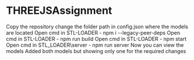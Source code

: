 # THREEJSAssignment
Copy the repository
change the folder path in config.json where the models are located
Open cmd in STL-LOADER - npm i --legacy-peer-deps
Open cmd in STL-LOADER - npm run build
Open cmd in STL-LOADER - npm start
Open cmd in STL_LOADER\server - npm run server
Now you can view the models
Added both models but showing only one for the required changes
